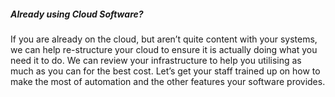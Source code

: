 ##### Already using Cloud Software?

If you are already on the cloud, but aren’t quite content with your systems, we can help re-structure your cloud to ensure it is actually doing what you need it to do.
We can review your infrastructure to help you utilising as much as you can for the best cost. Let’s get your staff trained up on how to make the most of automation and the other features your software provides.
